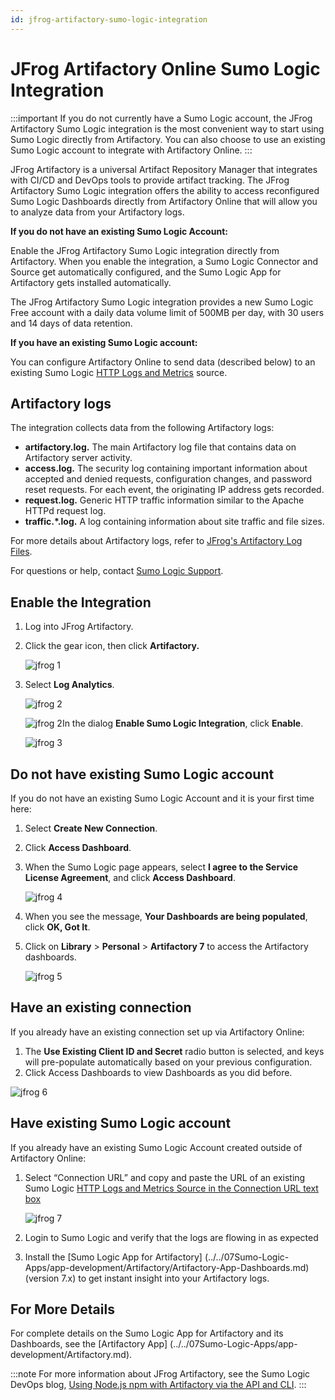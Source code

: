 ```yaml
---
id: jfrog-artifactory-sumo-logic-integration
---
```


# JFrog Artifactory Online Sumo Logic Integration

:::important
If you do not currently have a Sumo Logic account, the JFrog Artifactory Sumo Logic integration is the most convenient way to start using Sumo Logic directly from Artifactory. You can also choose to use an existing Sumo Logic account to integrate with Artifactory Online.
:::

JFrog Artifactory is a universal Artifact Repository Manager that integrates with CI/CD and DevOps tools to provide artifact tracking. The JFrog Artifactory Sumo Logic integration offers the ability to access reconfigured Sumo Logic Dashboards directly from Artifactory Online that will allow you to analyze data from your Artifactory logs.

**If you do not have an existing Sumo Logic Account:**

Enable the JFrog Artifactory Sumo Logic integration directly from Artifactory. When you enable the integration, a Sumo Logic Connector and Source get automatically configured, and the Sumo Logic App for Artifactory gets installed automatically.

The JFrog Artifactory Sumo Logic integration provides a new Sumo Logic Free account with a daily data volume limit of 500MB per day, with 30 users and 14 days of data retention.

**If you have an existing Sumo Logic account:**

You can configure Artifactory Online to send data (described below) to an existing Sumo Logic [HTTP Logs and Metrics](/docs/send-data/sources/sources-hosted-collectors/http-logs-metrics-source) source.

## Artifactory logs

The integration collects data from the following Artifactory logs:

* **artifactory.log.** The main Artifactory log file that contains data on Artifactory server activity.
* **access.log.** The security log containing important information about accepted and denied requests, configuration changes, and password reset requests. For each event, the originating IP address gets recorded.
* **request.log.** Generic HTTP traffic information similar to the Apache HTTPd request log.
* **traffic.\*.log.** A log containing information about site traffic and file sizes.

For more details about Artifactory logs, refer to [JFrog's Artifactory Log Files](https://www.jfrog.com/confluence/display/RTF/Artifactory+Log+Files).

For questions or help, contact [Sumo Logic Support](https://support.sumologic.com/hc/en-us).

## Enable the Integration

1. Log into JFrog Artifactory.
1. Click the gear icon, then click **Artifactory.** 

    ![jfrog 1](/img/connection-and-integration/jfrog1.png)

1. Select **Log Analytics**.

    ![jfrog 2](/img/connection-and-integration/jfrog2.png)

    ![jfrog 2](/img/connection-and-integration/jfrog2.png)In the dialog **Enable Sumo Logic Integration**, click **Enable**.

    ![jfrog 3](/img/connection-and-integration/jfrog3.png)

## Do not have existing Sumo Logic account

If you do not have an existing Sumo Logic Account and it is your first time here:

1. Select **Create New Connection**.
1. Click **Access Dashboard**.
1. When the Sumo Logic page appears, select **I agree to the Service License Agreement**, and click **Access Dashboard**.

    ![jfrog 4](/img/connection-and-integration/jfrog4.png)

1. When you see the message, **Your Dashboards are being populated**, click **OK, Got It**.
1. Click on **Library** > **Personal** > **Artifactory 7** to access the Artifactory dashboards.

    ![jfrog 5](/img/connection-and-integration/jfrog5.png)

## Have an existing connection

If you already have an existing connection set up via Artifactory Online:

1. The **Use Existing Client ID and Secret** radio button is selected, and keys will pre-populate automatically based on your previous configuration. 
1. Click Access Dashboards to view Dashboards as you did before.

![jfrog 6](/img/connection-and-integration/jfrog6.png)

## Have existing Sumo Logic account

If you already have an existing Sumo Logic Account created outside of Artifactory Online:

1. Select “Connection URL” and copy and paste the URL of an existing Sumo Logic [HTTP Logs and Metrics Source in the Connection URL text box](/docs/send-data/sources/sources-hosted-collectors/http-logs-metrics-source)

    ![jfrog 7](/img/connection-and-integration/jfrog7.png)

1. Login to Sumo Logic and verify that the logs are flowing in as expected
1. Install the [Sumo Logic App for Artifactory] (../../07Sumo-Logic-Apps/app-development/Artifactory/Artifactory-App-Dashboards.md) (version 7.x) to get instant insight into your Artifactory logs. 

## For More Details

For complete details on the Sumo Logic App for Artifactory and its Dashboards, see the [Artifactory App] (../../07Sumo-Logic-Apps/app-development/Artifactory.md).

:::note
For more information about JFrog Artifactory, see the Sumo Logic DevOps blog, [Using Node.js npm with Artifactory via the API and CLI](https://www.sumologic.com/blog/using-node-js-npm-with-jfrog-artifactory-via-the-api-and-cli/).
:::